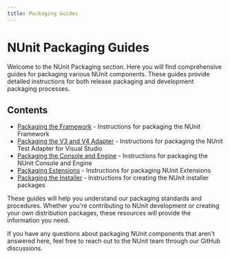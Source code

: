 ```yaml
---
title: Packaging Guides
---
```


# NUnit Packaging Guides

Welcome to the NUnit Packaging section. Here you will find comprehensive guides for packaging various NUnit components. These guides provide detailed instructions for both release packaging and development packaging processes.

## Contents

- [Packaging the Framework](Packaging-the-Framework.md) - Instructions for packaging the NUnit Framework
- [Packaging the V3 and V4 Adapter](Packaging-the-V3-and-V4-Adapter.md) - Instructions for packaging the NUnit Test Adapter for Visual Studio
- [Packaging the Console and Engine](Packaging-the-Console-and-Engine.md) - Instructions for packaging the NUnit Console and Engine
- [Packaging Extensions](Packaging-Extensions.md) - Instructions for packaging NUnit Extensions
- [Packaging the Installer](Packaging-the-Installer.md) - Instructions for creating the NUnit installer packages

These guides will help you understand our packaging standards and procedures. Whether you're contributing to NUnit development or creating your own distribution packages, these resources will provide the information you need.

If you have any questions about packaging NUnit components that aren't answered here, feel free to reach out to the NUnit team through our GitHub discussions.
